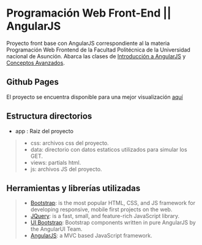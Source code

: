 # Programación Web Front-End || AngularJS
Proyecto front base con AngularJS correspondiente al la materia Programación Web Frontend de la Facultad Politécnica de la Universidad nacional de Asunción. Abarca las clases de [Introducción a AngularJS](https://docs.google.com/presentation/d/1CkPeCQSOjd4t75fIaa7MWhFl2BkLv3XiY2xfRbIVHDo/edit?usp=sharing) y [Conceptos Avanzados](https://docs.google.com/presentation/d/1CkPeCQSOjd4t75fIaa7MWhFl2BkLv3XiY2xfRbIVHDo/edit?usp=sharing).

## Github Pages
El proyecto se encuentra disponible para una mejor visualización [aquí](https://rubenfig.github.io/pwf-angularjs/#/)

## Estructura directorios

* app : Raiz del proyecto

> * css: archivos css del proyecto.
> * data: directorio con datos estaticos utilizados para simular los GET.
> * views: partials html.
> * js: archivos JS del proyecto.

## Herramientas y librerías utilizadas

> * [Bootstrap](http://getbootstrap.com/): is the most popular HTML, CSS, and JS framework for developing responsive, mobile first projects on the web.
> * [JQuery](https://jquery.com/): is a fast, small, and feature-rich JavaScript library.
> * [UI Bootstrap](https://angular-ui.github.io/bootstrap/): Bootstrap components written in pure AngularJS by the AngularUI Team.
> * [AngularJS](https://angularjs.org/): a MVC based JavaScript framework.
